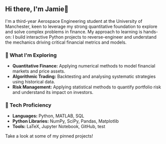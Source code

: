 ## Hi there, I'm Jamie👋

I'm a third-year Aerospace Engineering student at the University of Manchester, keen to leverage my strong quantitative foundation to explore and solve complex problems in finance. My approach to learning is hands-on: I build interactive Python projects to reverse-engineer and understand the mechanics driving critical financial metrics and models.

### 🔭 What I'm Exploring

* **Quantitative Finance:** Applying numerical methods to model financial markets and price assets.
* **Algorithmic Trading:** Backtesting and analysing systematic strategies using historical data.
* **Risk Management:** Applying statistical methods to quantify portfolio risk and understand its impact on investors.

### 🧠 Tech Proficiency

* **Languages:** Python, MATLAB, SQL
* **Python Libraries:** NumPy, SciPy, Pandas, Matplotlib
* **Tools:** LaTeX, Jupyter Notebook, GitHub, test

Take a look at some of my pinned projects!

